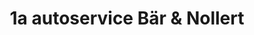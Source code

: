 ---
title: "1a autoservice Bär & Nollert"
url: /karlsruhe/1a-autoservice-baer-und-nollert/
shop: Autowerkstatt
---